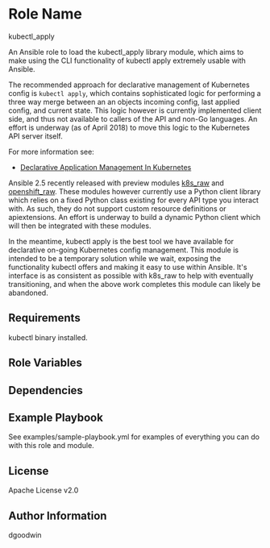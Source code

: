 Role Name
=========

kubectl_apply

An Ansible role to load the kubectl_apply library module, which aims to make using
the CLI functionality of kubectl apply extremely usable with Ansible.

The recommended approach for declarative management of Kubernetes config is
`kubectl apply`, which contains sophisticated logic for performing a three way
merge between an an objects incoming config, last applied config, and current
state.  This logic however is currently implemented client side, and thus not
available to callers of the API and non-Go languages. An effort is underway (as
of April 2018) to move this logic to the Kubernetes API server itself.

For more information see:

  * [Declarative Application Management In Kubernetes](https://docs.google.com/document/d/1cLPGweVEYrVqQvBLJg6sxV-TrE5Rm2MNOBA_cxZP2WU/edit?usp=sharing)

Ansible 2.5 recently released with preview modules [k8s_raw](https://docs.ansible.com/ansible/devel/modules/k8s_raw_module.html#k8s-raw-module) and [openshift_raw](https://docs.ansible.com/ansible/devel/modules/openshift_raw_module.html#openshift-raw-module). These modules however currently use a Python client library which relies on a fixed Python class existing for every API type you interact with. As such, they do not support custom resource definitions or apiextensions. An effort is underway to build a dynamic Python client which will then be integrated with these modules.

In the meantime, kubectl apply is the best tool we have available for
declarative on-going Kubernetes config management. This module is intended to
be a temporary solution while we wait, exposing the functionality kubectl
offers and making it easy to use within Ansible.  It's interface is as
consistent as possible with k8s_raw to help with eventually transitioning, and
when the above work completes this module can likely be abandoned.


Requirements
------------

kubectl binary installed.

Role Variables
--------------

Dependencies
------------

Example Playbook
----------------

See examples/sample-playbook.yml for examples of everything you can do with this role and module.

License
-------

Apache License v2.0

Author Information
------------------

dgoodwin

